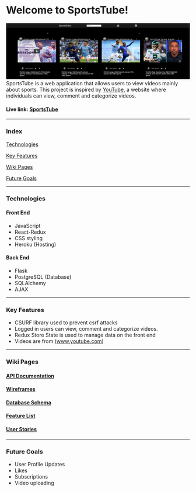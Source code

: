 # Welcome to SportsTube!

![](https://github.com/C-Bridge17/sportsTube/blob/main/react-app/src/components/Splash/splash%20images/home_page.png)
SportsTube is a web application that allows users to view videos mainly about sports. This project is inspired by [YouTube](https://www.youtube.com/), a website where individuals can view, comment and categorize videos.
#### Live link: [SportsTube](https://sportstube.herokuapp.com/login)
***

### Index
[Technologies](#technologies)

[Key Features](#key-features)

[Wiki Pages](#wiki-pages)

[Future Goals](#future-goals)

***

### Technologies
#### Front End
- JavaScript
- React-Redux
- CSS styling
- Heroku (Hosting)

#### Back End
- Flask
- PostgreSQL (Database)
- SQLAlchemy
- AJAX

***

### Key Features
- CSURF library used to prevent csrf attacks
- Logged in users can view, comment and categorize videos.
- Redux Store State is used to manage data on the front end
- Videos are from (www.youtube.com)

***

### Wiki Pages
#### [API Documentation](https://github.com/C-Bridge17/sportsTube/wiki/API-Route-Documentation)
#### [Wireframes](https://github.com/C-Bridge17/sportsTube/wiki/Wireframes)
#### [Database Schema](https://github.com/C-Bridge17/sportsTube/wiki/Database-Schema)

#### [Feature List](https://github.com/C-Bridge17/sportsTube/wiki/MVP-Feature-List)
#### [User Stories](https://github.com/C-Bridge17/sportsTube/wiki/User-Stories)
***

### Future Goals
- User Profile Updates
- Likes
- Subscriptions
- Video uploading
